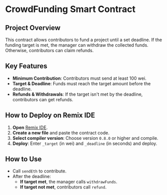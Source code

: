 # CrowdFunding Smart Contract

## Project Overview
This contract allows contributors to fund a project until a set deadline. If the funding target is met, the manager can withdraw the collected funds. Otherwise, contributors can claim refunds.

## Key Features
- **Minimum Contribution**: Contributors must send at least 100 wei.
- **Target & Deadline**: Funds must reach the target amount before the deadline.
- **Refunds & Withdrawals**: If the target isn't met by the deadline, contributors can get refunds.

## How to Deploy on Remix IDE
1. **Open** [Remix IDE](https://remix.ethereum.org/).
2. **Create a new file** and paste the contract code.
3. **Select compiler version**: Choose version `0.8.0` or higher and compile.
4. **Deploy**: Enter `_target` (in wei) and `_deadline` (in seconds) and deploy.

## How to Use
- Call `sendEth` to contribute.
- After the deadline:
  - **If target met**, the manager calls `withdrawFunds`.
  - **If target not met**, contributors call `refund`.